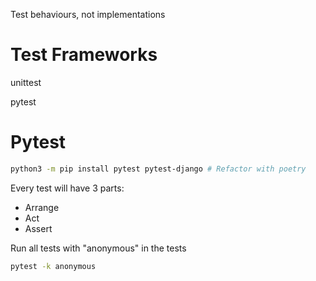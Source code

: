 
Test behaviours, not implementations

# Test Frameworks

unittest

pytest

# Pytest

```bash
python3 -m pip install pytest pytest-django # Refactor with poetry
```


Every test will have 3 parts:
- Arrange 
- Act
- Assert


Run all tests with "anonymous" in the tests
```bash
pytest -k anonymous
```